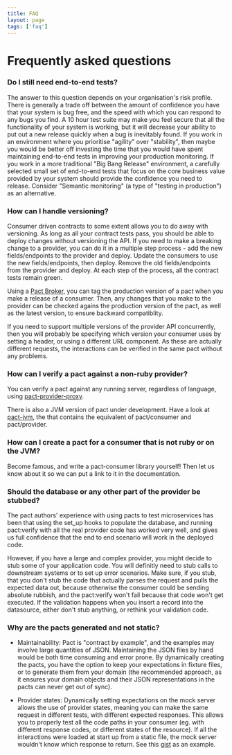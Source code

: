```yaml
---
title: FAQ
layout: page
tags: ['faq']
---
```

# Frequently asked questions

### Do I still need end-to-end tests?

The answer to this question depends on your organisation's risk profile. There is generally a trade off between the amount of confidence you have that your system is bug free, and the speed with which you can respond to any bugs you find. A 10 hour test suite may make you feel secure that all the functionality of your system is working, but it will decrease your ability to put out a new release quickly when a bug is inevitably found. If you work in an environment where you prioritise "agility" over "stability", then maybe you would be better off investing the time that you would have spent maintaining end-to-end tests in improving your production monitoring. If you work in a more traditional "Big Bang Release" environment, a carefully selected small set of end-to-end tests that focus on the core business value provided by your system should provide the confidence you need to release. Consider "Semantic monitoring" (a type of "testing in production") as an alternative.

### How can I handle versioning?

Consumer driven contracts to some extent allows you to do away with versioning. As long as all your contract tests pass, you should be able to deploy changes without versioning the API. If you need to make a breaking change to a provider, you can do it in a multiple step process - add the new fields/endpoints to the provider and deploy. Update the consumers to use the new fields/endpoints, then deploy. Remove the old fields/endpoints from the provider and deploy. At each step of the process, all the contract tests remain green.

Using a [Pact Broker](https://github.com/bethesque/pact_broker), you can tag the production version of a pact when you make a release of a consumer. Then, any changes that you make to the provider can be checked agains the production version of the pact, as well as the latest version, to ensure backward compatiblity.

If you need to support multiple versions of the provider API concurrently, then you will probably be specifying which version your consumer uses by setting a header, or using a different URL component. As these are actually different requests, the interactions can be verified in the same pact without any problems.

### How can I verify a pact against a non-ruby provider?

You can verify a pact against any running server, regardless of language, using [pact-provider-proxy](https://github.com/bethesque/pact-provider-proxy).

There is also a JVM version of pact under development. Have a look at [pact-jvm](https://github.com/DiUS/pact-jvm), the that contains the equivalent of pact/consumer and pact/provider.

### How can I create a pact for a consumer that is not ruby or on the JVM?

Become famous, and write a pact-consumer library yourself! Then let us know about it so we can put a link to it in the documentation.

### Should the database or any other part of the provider be stubbed?

The pact authors' experience with using pacts to test microservices has been that using the set_up hooks to populate the database, and running pact:verify with all the real provider code has worked very well, and gives us full confidence that the end to end scenario will work in the deployed code.

However, if you have a large and complex provider, you might decide to stub some of your application code. You will definitly need to stub calls to downstream systems or to set up error scenarios. Make sure, if you stub, that you don't stub the code that actually parses the request and pulls the expected data out, because otherwise the consumer could be sending absolute rubbish, and the pact:verify won't fail because that code won't get executed. If the validation happens when you insert a record into the datasource, either don't stub anything, or rethink your validation code.

### Why are the pacts generated and not static?

* Maintainability: Pact is "contract by example", and the examples may involve large quantities of JSON. Maintaining the JSON files by hand would be both time consuming and error prone. By dynamically creating the pacts, you have the option to keep your expectations in fixture files, or to generate them from your domain (the recommended approach, as it ensures your domain objects and their JSON representations in the pacts can never get out of sync).

* Provider states: Dynamically setting expectations on the mock server allows the use of provider states, meaning you can make the same request in different tests, with different expected responses. This allows you to properly test all the code paths in your consumer (eg. with different response codes, or different states of the resource). If all the interactions were loaded at start up from a static file, the mock server wouldn't know which response to return. See this [gist](https://gist.github.com/bethesque/7fa8947c107f92ace9a4) as an example.

[pact_broker]: https://github.com/bethesque/pact_broker
